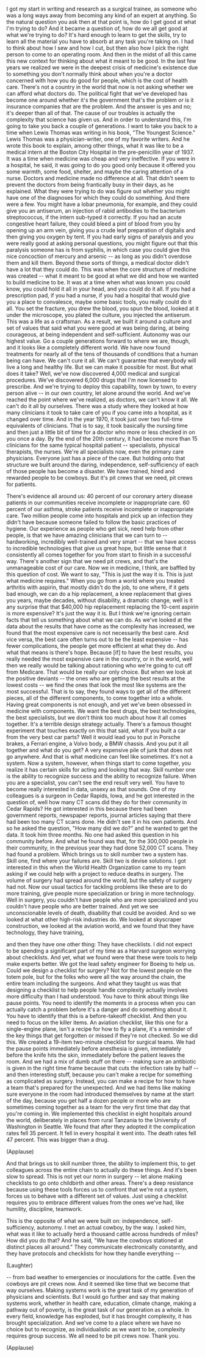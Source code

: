 
I got my start
in writing and research
as a surgical trainee,
as someone who was a long ways away
from becoming any kind of an expert at anything.
So the natural question you ask then at that point
is, how do I get good at what I&#39;m trying to do?
And it became a question of,
how do we all get good
at what we&#39;re trying to do?
It&#39;s hard enough to learn to get the skills,
try to learn all the material you have to absorb
at any task you&#39;re taking on.
I had to think about how I sew and how I cut,
but then also how I pick the right person
to come to an operating room.
And then in the midst of all this
came this new context
for thinking about what it meant to be good.
In the last few years
we realized we were in the deepest crisis
of medicine&#39;s existence
due to something you don&#39;t normally think about
when you&#39;re a doctor
concerned with how you do good for people,
which is the cost
of health care.
There&#39;s not a country in the world
that now is not asking
whether we can afford what doctors do.
The political fight that we&#39;ve developed
has become one around
whether it&#39;s the government that&#39;s the problem
or is it insurance companies that are the problem.
And the answer is yes and no;
it&#39;s deeper than all of that.
The cause of our troubles
is actually the complexity that science has given us.
And in order to understand this,
I&#39;m going to take you back a couple of generations.
I want to take you back
to a time when Lewis Thomas was writing in his book, &quot;The Youngest Science.&quot;
Lewis Thomas was a physician-writer,
one of my favorite writers.
And he wrote this book to explain, among other things,
what it was like to be a medical intern
at the Boston City Hospital
in the pre-penicillin year
of 1937.
It was a time when medicine was cheap
and very ineffective.
If you were in a hospital, he said,
it was going to do you good
only because it offered you
some warmth, some food, shelter,
and maybe the caring attention
of a nurse.
Doctors and medicine
made no difference at all.
That didn&#39;t seem to prevent the doctors
from being frantically busy in their days,
as he explained.
What they were trying to do
was figure out whether you might have one of the diagnoses
for which they could do something.
And there were a few.
You might have a lobar pneumonia, for example,
and they could give you an antiserum,
an injection of rabid antibodies
to the bacterium streptococcus,
if the intern sub-typed it correctly.
If you had an acute congestive heart failure,
they could bleed a pint of blood from you
by opening up an arm vein,
giving you a crude leaf preparation of digitalis
and then giving you oxygen by tent.
If you had early signs of paralysis
and you were really good at asking personal questions,
you might figure out
that this paralysis someone has is from syphilis,
in which case you could give this nice concoction
of mercury and arsenic --
as long as you didn&#39;t overdose them and kill them.
Beyond these sorts of things,
a medical doctor didn&#39;t have a lot that they could do.
This was when the core structure of medicine
was created --
what it meant to be good at what we did
and how we wanted to build medicine to be.
It was at a time
when what was known you could know,
you could hold it all in your head, and you could do it all.
If you had a prescription pad,
if you had a nurse,
if you had a hospital
that would give you a place to convalesce, maybe some basic tools,
you really could do it all.
You set the fracture, you drew the blood,
you spun the blood,
looked at it under the microscope,
you plated the culture, you injected the antiserum.
This was a life as a craftsman.
As a result, we built it around
a culture and set of values
that said what you were good at
was being daring,
at being courageous,
at being independent and self-sufficient.
Autonomy was our highest value.
Go a couple generations forward
to where we are, though,
and it looks like a completely different world.
We have now found treatments
for nearly all of the tens of thousands of conditions
that a human being can have.
We can&#39;t cure it all.
We can&#39;t guarantee that everybody will live a long and healthy life.
But we can make it possible
for most.
But what does it take?
Well, we&#39;ve now discovered
4,000 medical and surgical procedures.
We&#39;ve discovered 6,000 drugs
that I&#39;m now licensed to prescribe.
And we&#39;re trying to deploy this capability,
town by town,
to every person alive --
in our own country,
let alone around the world.
And we&#39;ve reached the point where we&#39;ve realized,
as doctors,
we can&#39;t know it all.
We can&#39;t do it all
by ourselves.
There was a study where they looked
at how many clinicians it took to take care of you
if you came into a hospital,
as it changed over time.
And in the year 1970,
it took just over two full-time equivalents of clinicians.
That is to say,
it took basically the nursing time
and then just a little bit of time for a doctor
who more or less checked in on you
once a day.
By the end of the 20th century,
it had become more than 15 clinicians
for the same typical hospital patient --
specialists, physical therapists,
the nurses.
We&#39;re all specialists now,
even the primary care physicians.
Everyone just has
a piece of the care.
But holding onto that structure we built
around the daring, independence,
self-sufficiency
of each of those people
has become a disaster.
We have trained, hired and rewarded people
to be cowboys.
But it&#39;s pit crews that we need,
pit crews for patients.

There&#39;s evidence all around us:
40 percent of our coronary artery disease patients
in our communities
receive incomplete or inappropriate care.
60 percent
of our asthma, stroke patients
receive incomplete or inappropriate care.
Two million people come into hospitals
and pick up an infection
they didn&#39;t have
because someone failed to follow
the basic practices of hygiene.
Our experience
as people who get sick,
need help from other people,
is that we have amazing clinicians
that we can turn to --
hardworking, incredibly well-trained and very smart --
that we have access to incredible technologies
that give us great hope,
but little sense
that it consistently all comes together for you
from start to finish
in a successful way.
There&#39;s another sign
that we need pit crews,
and that&#39;s the unmanageable cost
of our care.
Now we in medicine, I think,
are baffled by this question of cost.
We want to say, &quot;This is just the way it is.
This is just what medicine requires.&quot;
When you go from a world
where you treated arthritis with aspirin,
that mostly didn&#39;t do the job,
to one where, if it gets bad enough,
we can do a hip replacement, a knee replacement
that gives you years, maybe decades,
without disability,
a dramatic change,
well is it any surprise
that that $40,000 hip replacement
replacing the 10-cent aspirin
is more expensive?
It&#39;s just the way it is.
But I think we&#39;re ignoring certain facts
that tell us something about what we can do.
As we&#39;ve looked at the data
about the results that have come
as the complexity has increased,
we found
that the most expensive care
is not necessarily the best care.
And vice versa,
the best care
often turns out to be the least expensive --
has fewer complications,
the people get more efficient at what they do.
And what that means
is there&#39;s hope.
Because [if] to have the best results,
you really needed the most expensive care
in the country, or in the world,
well then we really would be talking about rationing
who we&#39;re going to cut off from Medicare.
That would be really our only choice.
But when we look at the positive deviants --
the ones who are getting the best results
at the lowest costs --
we find the ones that look the most like systems
are the most successful.
That is to say, they found ways
to get all of the different pieces,
all of the different components,
to come together into a whole.
Having great components is not enough,
and yet we&#39;ve been obsessed in medicine with components.
We want the best drugs, the best technologies,
the best specialists,
but we don&#39;t think too much
about how it all comes together.
It&#39;s a terrible design strategy actually.
There&#39;s a famous thought experiment
that touches exactly on this
that said, what if you built a car
from the very best car parts?
Well it would lead you to put in Porsche brakes,
a Ferrari engine,
a Volvo body, a BMW chassis.
And you put it all together and what do you get?
A very expensive pile of junk that does not go anywhere.
And that is what medicine can feel like sometimes.
It&#39;s not a system.
Now a system, however,
when things start to come together,
you realize it has certain skills
for acting and looking that way.
Skill number one
is the ability to recognize success
and the ability to recognize failure.
When you are a specialist,
you can&#39;t see the end result very well.
You have to become really interested in data,
unsexy as that sounds.
One of my colleagues is a surgeon in Cedar Rapids, Iowa,
and he got interested in the question of,
well how many CT scans did they do
for their community in Cedar Rapids?
He got interested in this
because there had been government reports,
newspaper reports, journal articles
saying that there had been too many CT scans done.
He didn&#39;t see it in his own patients.
And so he asked the question, &quot;How many did we do?&quot;
and he wanted to get the data.
It took him three months.
No one had asked this question in his community before.
And what he found was that,
for the 300,000 people in their community,
in the previous year
they had done 52,000 CT scans.
They had found a problem.
Which brings us to skill number two a system has.
Skill one, find where your failures are.
Skill two is devise solutions.
I got interested in this
when the World Health Organization came to my team
asking if we could help with a project
to reduce deaths in surgery.
The volume of surgery had spread
around the world,
but the safety of surgery
had not.
Now our usual tactics for tackling problems like these
are to do more training,
give people more specialization
or bring in more technology.
Well in surgery, you couldn&#39;t have people who are more specialized
and you couldn&#39;t have people who are better trained.
And yet we see unconscionable levels
of death, disability
that could be avoided.
And so we looked at what other high-risk industries do.
We looked at skyscraper construction,
we looked at the aviation world,
and we found
that they have technology, they have training,

and then they have one other thing:
They have checklists.
I did not expect
to be spending a significant part
of my time as a Harvard surgeon
worrying about checklists.
And yet, what we found
were that these were tools
to help make experts better.
We got the lead safety engineer for Boeing to help us.
Could we design a checklist for surgery?
Not for the lowest people on the totem pole,
but for the folks
who were all the way around the chain,
the entire team including the surgeons.
And what they taught us
was that designing a checklist
to help people handle complexity
actually involves more difficulty than I had understood.
You have to think about things
like pause points.
You need to identify the moments in a process
when you can actually catch a problem before it&#39;s a danger
and do something about it.
You have to identify
that this is a before-takeoff checklist.
And then you need to focus on the killer items.
An aviation checklist,
like this one for a single-engine plane,
isn&#39;t a recipe for how to fly a plane,
it&#39;s a reminder of the key things
that get forgotten or missed
if they&#39;re not checked.
So we did this.
We created a 19-item two-minute checklist
for surgical teams.
We had the pause points
immediately before anesthesia is given,
immediately before the knife hits the skin,
immediately before the patient leaves the room.
And we had a mix of dumb stuff on there --
making sure an antibiotic is given in the right time frame
because that cuts the infection rate by half --
and then interesting stuff,
because you can&#39;t make a recipe for something as complicated as surgery.
Instead, you can make a recipe
for how to have a team that&#39;s prepared for the unexpected.
And we had items like making sure everyone in the room
had introduced themselves by name at the start of the day,
because you get half a dozen people or more
who are sometimes coming together as a team
for the very first time that day that you&#39;re coming in.
We implemented this checklist
in eight hospitals around the world,
deliberately in places from rural Tanzania
to the University of Washington in Seattle.
We found that after they adopted it
the complication rates fell
35 percent.
It fell in every hospital it went into.
The death rates fell
47 percent.
This was bigger than a drug.

(Applause)

And that brings us
to skill number three,
the ability to implement this,
to get colleagues across the entire chain
to actually do these things.
And it&#39;s been slow to spread.
This is not yet our norm in surgery --
let alone making checklists
to go onto childbirth and other areas.
There&#39;s a deep resistance
because using these tools
forces us to confront
that we&#39;re not a system,
forces us to behave with a different set of values.
Just using a checklist
requires you to embrace different values from the ones we&#39;ve had,
like humility,
discipline,
teamwork.

This is the opposite of what we were built on:
independence, self-sufficiency,
autonomy.
I met an actual cowboy, by the way.
I asked him, what was it like
to actually herd a thousand cattle
across hundreds of miles?
How did you do that?
And he said, &quot;We have the cowboys stationed at distinct places all around.&quot;
They communicate electronically constantly,
and they have protocols and checklists
for how they handle everything --

(Laughter)

-- from bad weather
to emergencies or inoculations for the cattle.
Even the cowboys are pit crews now.
And it seemed like time
that we become that way ourselves.
Making systems work
is the great task of my generation
of physicians and scientists.
But I would go further and say
that making systems work,
whether in health care, education,
climate change,
making a pathway out of poverty,
is the great task of our generation as a whole.
In every field, knowledge has exploded,
but it has brought complexity,
it has brought specialization.
And we&#39;ve come to a place where we have no choice
but to recognize,
as individualistic as we want to be,
complexity requires
group success.
We all need to be pit crews now.
Thank you.

(Applause)

